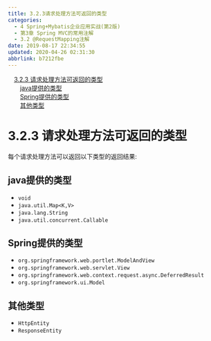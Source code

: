 ```yaml
---
title: 3.2.3请求处理方法可返回的类型
categories: 
  - 4 Spring+Mybatis企业应用实战(第2版)
  - 第3章 Spring MVC的常用注解
  - 3.2 @RequestMapping注解
date: 2019-08-17 22:34:55
updated: 2020-04-26 02:31:30
abbrlink: b7212fbe
---
```

<div id='my_toc'><a href="/JavaReadingNotes/b7212fbe/#3-2-3-请求处理方法可返回的类型" class="header_1">3.2.3 请求处理方法可返回的类型</a>&nbsp;<br><a href="/JavaReadingNotes/b7212fbe/#java提供的类型" class="header_2">java提供的类型</a>&nbsp;<br><a href="/JavaReadingNotes/b7212fbe/#Spring提供的类型" class="header_2">Spring提供的类型</a>&nbsp;<br><a href="/JavaReadingNotes/b7212fbe/#其他类型" class="header_2">其他类型</a>&nbsp;<br></div>
<style>.header_1{margin-left: 1em;}.header_2{margin-left: 2em;}.header_3{margin-left: 3em;}.header_4{margin-left: 4em;}.header_5{margin-left: 5em;}.header_6{margin-left: 6em;}</style>
<!--more-->
<script>if (navigator.platform.search('arm')==-1){document.getElementById('my_toc').style.display = 'none';}var e,p = document.getElementsByTagName('p');while (p.length>0) {e = p[0];e.parentElement.removeChild(e);}</script>

<!--end-->
<!--SSTStart-->
# 3.2.3 请求处理方法可返回的类型
每个请求处理方法可以返回以下类型的返回结果:
## java提供的类型
- `void`
- `java.util.Map<K,V>`
- `java.lang.String`
- `java.util.concurrent.Callable`

## Spring提供的类型
- `org.springframework.web.portlet.ModelAndView`
- `org.springframework.web.servlet.View`
- `org.springframework.web.context.request.async.DeferredResult`
- `org.springframework.ui.Model`

## 其他类型
- `HttpEntity`
- `ResponseEntity`
<!--SSTStop-->


